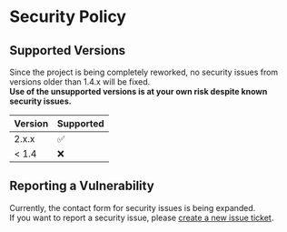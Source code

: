 # Security Policy

## Supported Versions

Since the project is being completely reworked, no security issues from versions older than 1.4.x will be fixed.
<br>**Use of the unsupported versions is at your own risk despite known security issues.**

| Version | Supported          |
| ------- | ------------------ |
| 2.x.x   | :white_check_mark: |
| < 1.4   | :x:                |

## Reporting a Vulnerability

Currently, the contact form for security issues is being expanded.
<br>If you want to report a security issue, please [create a new issue ticket](https://github.com/JueK3y/Instagram-automated-commenting/issues/new).
